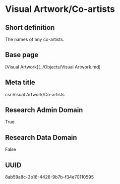 # Visual Artwork/Co-artists
## Short definition
The names of any co-artists.
## Base page
[Visual Artwork](../Objects/Visual Artwork.md)
## Meta title
csr:Visual Artwork/Co-artists
## Research Admin Domain
True
## Research Data Domain
False
## UUID
8ab59a8c-3b16-4428-9b7b-f34e70110595
